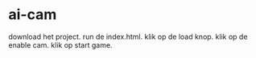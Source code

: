 # ai-cam
download het project.
run de index.html.
klik op de load knop.
klik op de enable cam.
klik op start game.
